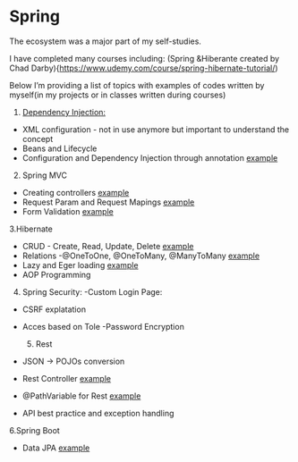 # Spring
 The ecosystem was a major part of my self-studies.



I have completed  many courses including:
(Spring &Hiberante created by Chad Darby){https://www.udemy.com/course/spring-hibernate-tutorial/)


Below I’m providing a list of topics with examples of codes written by myself(in my projects or in 
classes written during  courses) 

1. [Dependency Injection:](https://github.com/tskoczylas/Spring_Courses/tree/main/Spring%201)
  *   XML configuration - not in use anymore but important to understand the concept 
  * Beans and Lifecycle
 *  Configuration and Dependency Injection through annotation [example](https://github.com/tskoczylas/Spring_Courses/blob/main/KnightSpring%20Course/kurs-spirng/src/main/java/com/tomjava/kurs/spirng/domain/services/KnightService.java)
 2. Spring MVC
 * Creating controllers [example](https://github.com/tskoczylas/SchoolLibraryProject/blob/master/Toms-V2/src/main/java/com/tomsapp/Toms/V2/controller/BookController.java)
* Request Param and Request Mapings [example](https://github.com/tskoczylas/SchoolLibraryProject/blob/master/Toms-V2/src/main/java/com/tomsapp/Toms/V2/controller/CartController.java)
* Form Validation [example](https://github.com/tskoczylas/secret_santa/blob/master/src/main/java/com/tomsproject/secret_santa/dto/AdminDto.java)

3.Hibernate
* CRUD - Create, Read, Update, Delete [example](https://github.com/tskoczylas/Spring_Courses/blob/main/Hibernate/src/com/tom/hibernate/demo/CreateCourseandStudentDemo.java)
* Relations -@OneToOne, @OneToMany, @ManyToMany [example](https://github.com/tskoczylas/secret_santa/blob/master/src/main/java/com/tomsproject/secret_santa/dto/GameDto.java)
* Lazy and Eger loading [example](https://github.com/tskoczylas/secret_santa/blob/master/src/main/java/com/tomsproject/secret_santa/repo/GameRepo.java)
* AOP Programming 

4. Spring Security:
-Custom Login Page:
- CSRF explatation
- Acces based on Tole
-Password Encryption
  
  5. Rest
- JSON -> POJOs conversion
- Rest Controller [example](https://github.com/tskoczylas/secret_santa/blob/master/src/main/java/com/tomsproject/secret_santa/controller/GameController.java)
- @PathVariable for Rest [example](https://github.com/tskoczylas/secret_santa/blob/master/src/main/java/com/tomsproject/secret_santa/controller/AdminController.java)
- API best practice and exception handling

6.Spring Boot
- Data JPA [example](https://github.com/tskoczylas/SchoolLibraryProject/blob/master/Toms-V2/src/main/java/com/tomsapp/Toms/V2/repository/BorrowRepository.java)

